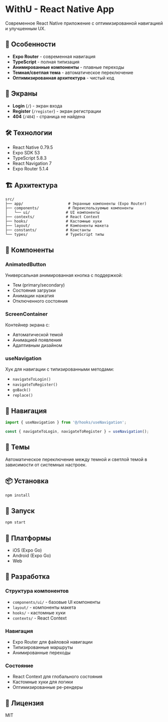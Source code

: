 # WithU - React Native App

Современное React Native приложение с оптимизированной навигацией и улучшенным UX.

## 🚀 Особенности

- **Expo Router** - современная навигация
- **TypeScript** - полная типизация
- **Анимированные компоненты** - плавные переходы
- **Темная/светлая тема** - автоматическое переключение
- **Оптимизированная архитектура** - чистый код

## 📱 Экраны

- **Login** (`/`) - экран входа
- **Register** (`/register`) - экран регистрации
- **404** (`/404`) - страница не найдена

## 🛠 Технологии

- React Native 0.79.5
- Expo SDK 53
- TypeScript 5.8.3
- React Navigation 7
- Expo Router 5.1.4

## 🏗 Архитектура

```
src/
├── app/                    # Экранные компоненты (Expo Router)
├── components/             # Переиспользуемые компоненты
│   └── ui/                # UI компоненты
├── contexts/              # React Context
├── hooks/                 # Кастомные хуки
├── layout/                # Компоненты макета
├── constants/             # Константы
└── types/                 # TypeScript типы
```

## 🎨 Компоненты

### AnimatedButton
Универсальная анимированная кнопка с поддержкой:
- Тем (primary/secondary)
- Состояния загрузки
- Анимации нажатия
- Отключенного состояния

### ScreenContainer
Контейнер экрана с:
- Автоматической темой
- Анимацией появления
- Адаптивным дизайном

### useNavigation
Хук для навигации с типизированными методами:
- `navigateToLogin()`
- `navigateToRegister()`
- `goBack()`
- `replace()`

## 🎯 Навигация

```typescript
import { useNavigation } from '@/hooks/useNavigation';

const { navigateToLogin, navigateToRegister } = useNavigation();
```

## 🎨 Темы

Автоматическое переключение между темной и светлой темой в зависимости от системных настроек.

## 📦 Установка

```bash
npm install
```

## 🚀 Запуск

```bash
npm start
```

## 📱 Платформы

- iOS (Expo Go)
- Android (Expo Go)
- Web

## 🔧 Разработка

### Структура компонентов
- `components/ui/` - базовые UI компоненты
- `layout/` - компоненты макета
- `hooks/` - кастомные хуки
- `contexts/` - React Context

### Навигация
- Expo Router для файловой навигации
- Типизированные маршруты
- Анимированные переходы

### Состояние
- React Context для глобального состояния
- Кастомные хуки для логики
- Оптимизированные ре-рендеры

## 📄 Лицензия

MIT
